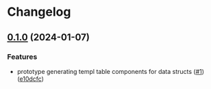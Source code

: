 # Changelog

## [0.1.0](https://github.com/bnprtr/tabl/compare/v0.0.0...v0.1.0) (2024-01-07)


### Features

* prototype generating templ table components for data structs ([#1](https://github.com/bnprtr/tabl/issues/1)) ([e10dcfc](https://github.com/bnprtr/tabl/commit/e10dcfcbd3157045ae77ac37939d9ed3b2bc313d))
